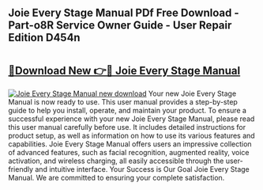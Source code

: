 ## Joie Every Stage Manual PDf Free Download - Part-o8R Service Owner Guide - User Repair Edition D454n

# <h2><a href="http://cf19200.oget.top/?id=Joie+Every+Stage+Manual">🔗Download New 👉🔴 Joie Every Stage Manual</a></h2>

[![Joie Every Stage Manual new download](https://i.imgur.com/5g1atiW.png)](http://cf19200.oget.top/?id=Joie+Every+Stage+Manual)
Your new Joie Every Stage Manual is now ready to use. This user manual provides a step-by-step guide to help you install, operate, and maintain your product. To ensure a successful experience with your new Joie Every Stage Manual, please read this user manual carefully before use. It includes detailed instructions for product setup, as well as information on how to use its various features and capabilities. Joie Every Stage Manual offers users an impressive collection of advanced features, such as facial recognition, augmented reality, voice activation, and wireless charging, all easily accessible through the user-friendly and intuitive interface. Your Success is Our Goal Joie Every Stage Manual. We are committed to ensuring your complete satisfaction.
